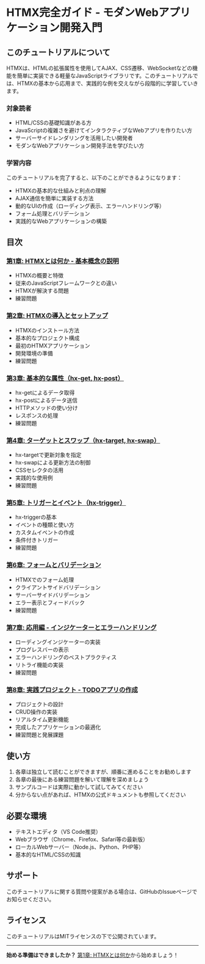 # HTMX完全ガイド - モダンWebアプリケーション開発入門

## このチュートリアルについて

HTMXは、HTMLの拡張属性を使用してAJAX、CSS遷移、WebSocketなどの機能を簡単に実装できる軽量なJavaScriptライブラリです。このチュートリアルでは、HTMXの基本から応用まで、実践的な例を交えながら段階的に学習していきます。

### 対象読者

- HTML/CSSの基礎知識がある方
- JavaScriptの複雑さを避けてインタラクティブなWebアプリを作りたい方
- サーバーサイドレンダリングを活用したい開発者
- モダンなWebアプリケーション開発手法を学びたい方

### 学習内容

このチュートリアルを完了すると、以下のことができるようになります：

- HTMXの基本的な仕組みと利点の理解
- AJAX通信を簡単に実装する方法
- 動的なUIの作成（ローディング表示、エラーハンドリング等）
- フォーム処理とバリデーション
- 実践的なWebアプリケーションの構築

## 目次

### [第1章: HTMXとは何か - 基本概念の説明](./chapter01/README.md)
- HTMXの概要と特徴
- 従来のJavaScriptフレームワークとの違い
- HTMXが解決する問題
- 練習問題

### [第2章: HTMXの導入とセットアップ](./chapter02/README.md)
- HTMXのインストール方法
- 基本的なプロジェクト構成
- 最初のHTMXアプリケーション
- 開発環境の準備
- 練習問題

### [第3章: 基本的な属性（hx-get, hx-post）](./chapter03/README.md)
- hx-getによるデータ取得
- hx-postによるデータ送信
- HTTPメソッドの使い分け
- レスポンスの処理
- 練習問題

### [第4章: ターゲットとスワップ（hx-target, hx-swap）](./chapter04/README.md)
- hx-targetで更新対象を指定
- hx-swapによる更新方法の制御
- CSSセレクタの活用
- 実践的な使用例
- 練習問題

### [第5章: トリガーとイベント（hx-trigger）](./chapter05/README.md)
- hx-triggerの基本
- イベントの種類と使い方
- カスタムイベントの作成
- 条件付きトリガー
- 練習問題

### [第6章: フォームとバリデーション](./chapter06/README.md)
- HTMXでのフォーム処理
- クライアントサイドバリデーション
- サーバーサイドバリデーション
- エラー表示とフィードバック
- 練習問題

### [第7章: 応用編 - インジケーターとエラーハンドリング](./chapter07/README.md)
- ローディングインジケーターの実装
- プログレスバーの表示
- エラーハンドリングのベストプラクティス
- リトライ機能の実装
- 練習問題

### [第8章: 実践プロジェクト - TODOアプリの作成](./chapter08/README.md)
- プロジェクトの設計
- CRUD操作の実装
- リアルタイム更新機能
- 完成したアプリケーションの最適化
- 練習問題と発展課題

## 使い方

1. 各章は独立して読むことができますが、順番に進めることをお勧めします
2. 各章の最後にある練習問題を解いて理解を深めましょう
3. サンプルコードは実際に動かして試してみてください
4. 分からない点があれば、HTMXの公式ドキュメントも参照してください

## 必要な環境

- テキストエディタ（VS Code推奨）
- Webブラウザ（Chrome、Firefox、Safari等の最新版）
- ローカルWebサーバー（Node.js、Python、PHP等）
- 基本的なHTML/CSSの知識

## サポート

このチュートリアルに関する質問や提案がある場合は、GitHubのIssueページでお知らせください。

## ライセンス

このチュートリアルはMITライセンスの下で公開されています。

---

**始める準備はできましたか？** [第1章: HTMXとは何か](./chapter01/README.md)から始めましょう！